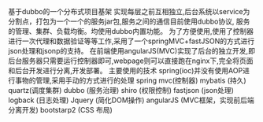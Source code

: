 基于dubbo的一个分布式项目基架
实现每层之前互相独立,后台系统以service为分割点，打包为一个一个的服务jar包,服务之间的通信目前使用dubbo协议,
服务的管理、集群、负载均衡。均使用dubbo内置功能。
为了方便使用,使用了控制器进行一次代理和数据验证等等工作,采用了一个springMVC+fastJSON的方式进行json处理和jsonp的支持。
在前端使用angularJS(MVC)实现了后台的独立开发,即后台服务器只需要运行控制器即可,webpage则可以直接跑在nginx下,完全将页面
和后台开发进行分离,开发部署。
主要使用的技术
spring(ioc)并没有使用AOP进行事物的管理,采用手动的方式进行的处理
spring mvc(控制器)
mybatis (持久)
quartz(调度集群)
dubbo (服务治理)
shiro (权限控制)
fastjson (json处理)
logback (日志处理)
Jquery (简化DOM操作)
angularJS (MVC框架，实现前后端分离开发)
bootstarp2 (CSS 布局)

